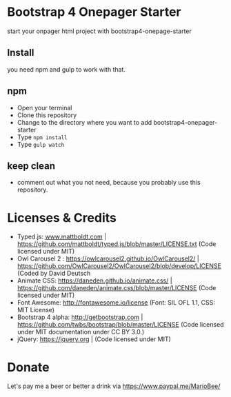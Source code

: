# Bootstrap 4 Onepager Starter
start your onpager html project with bootstrap4-onepage-starter

## Install
you need npm and gulp to work with that.

## npm
- Open your terminal
- Clone this repository
- Change to the directory where you want to add bootstrap4-onepager-starter
- Type `npm install`
- Type `gulp watch`

## keep clean
- comment out what you not need, because you probably use this repository.

# Licenses & Credits
- Typed.js: www.mattboldt.com | https://github.com/mattboldt/typed.js/blob/master/LICENSE.txt (Code licensed under MIT) 
- Owl Carousel 2 : https://owlcarousel2.github.io/OwlCarousel2/ | https://github.com/OwlCarousel2/OwlCarousel2/blob/develop/LICENSE (Coded by David Deutsch
- Animate CSS: https://daneden.github.io/animate.css/ | https://github.com/daneden/animate.css/blob/master/LICENSE (Code licensed under MIT)
- Font Awesome: http://fontawesome.io/license (Font: SIL OFL 1.1, CSS: MIT License)
- Bootstrap 4 alpha: http://getbootstrap.com | https://github.com/twbs/bootstrap/blob/master/LICENSE (Code licensed under MIT documentation under CC BY 3.0.)
- jQuery: https://jquery.org | (Code licensed under MIT)

# Donate
Let's pay me a beer or better a drink via https://www.paypal.me/MarioBee/

